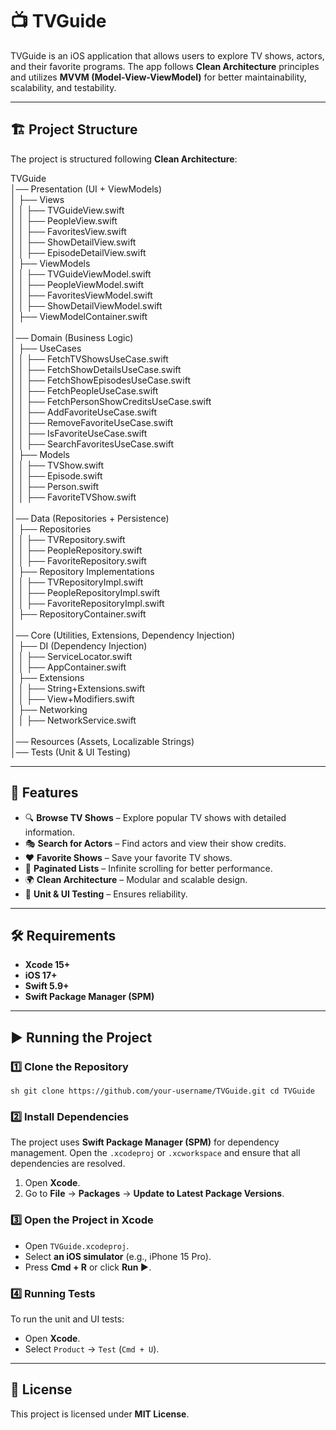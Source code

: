 # 📺 TVGuide

TVGuide is an iOS application that allows users to explore TV shows, actors, and their favorite programs. The app follows **Clean Architecture** principles and utilizes **MVVM (Model-View-ViewModel)** for better maintainability, scalability, and testability.

---

## 🏗 Project Structure

The project is structured following **Clean Architecture**:

TVGuide  
│── Presentation (UI + ViewModels)  
│   ├── Views  
│   │   ├── TVGuideView.swift  
│   │   ├── PeopleView.swift  
│   │   ├── FavoritesView.swift  
│   │   ├── ShowDetailView.swift  
│   │   ├── EpisodeDetailView.swift  
│   ├── ViewModels  
│   │   ├── TVGuideViewModel.swift  
│   │   ├── PeopleViewModel.swift  
│   │   ├── FavoritesViewModel.swift  
│   │   ├── ShowDetailViewModel.swift  
│   ├── ViewModelContainer.swift  
│  
│── Domain (Business Logic)  
│   ├── UseCases  
│   │   ├── FetchTVShowsUseCase.swift  
│   │   ├── FetchShowDetailsUseCase.swift  
│   │   ├── FetchShowEpisodesUseCase.swift  
│   │   ├── FetchPeopleUseCase.swift  
│   │   ├── FetchPersonShowCreditsUseCase.swift  
│   │   ├── AddFavoriteUseCase.swift  
│   │   ├── RemoveFavoriteUseCase.swift  
│   │   ├── IsFavoriteUseCase.swift  
│   │   ├── SearchFavoritesUseCase.swift  
│   ├── Models  
│   │   ├── TVShow.swift  
│   │   ├── Episode.swift  
│   │   ├── Person.swift  
│   │   ├── FavoriteTVShow.swift  
│  
│── Data (Repositories + Persistence)  
│   ├── Repositories  
│   │   ├── TVRepository.swift  
│   │   ├── PeopleRepository.swift  
│   │   ├── FavoriteRepository.swift  
│   ├── Repository Implementations  
│   │   ├── TVRepositoryImpl.swift  
│   │   ├── PeopleRepositoryImpl.swift  
│   │   ├── FavoriteRepositoryImpl.swift  
│   ├── RepositoryContainer.swift  
│  
│── Core (Utilities, Extensions, Dependency Injection)  
│   ├── DI (Dependency Injection)  
│   │   ├── ServiceLocator.swift  
│   │   ├── AppContainer.swift  
│   ├── Extensions  
│   │   ├── String+Extensions.swift  
│   │   ├── View+Modifiers.swift  
│   ├── Networking  
│   │   ├── NetworkService.swift  
│  
│── Resources (Assets, Localizable Strings)  
│── Tests (Unit & UI Testing)  

---

## 🚀 Features

- 🔍 **Browse TV Shows** – Explore popular TV shows with detailed information.  
- 🎭 **Search for Actors** – Find actors and view their show credits.  
- ❤️ **Favorite Shows** – Save your favorite TV shows.  
- 🔄 **Paginated Lists** – Infinite scrolling for better performance.  
- 🌍 **Clean Architecture** – Modular and scalable design.  
- 🧪 **Unit & UI Testing** – Ensures reliability.  

---

## 🛠 Requirements

- **Xcode 15+**  
- **iOS 17+**  
- **Swift 5.9+**  
- **Swift Package Manager (SPM)**  

---

## ▶️ Running the Project

### 1️⃣ Clone the Repository
`sh
git clone https://github.com/your-username/TVGuide.git
cd TVGuide`

### 2️⃣ Install Dependencies
The project uses **Swift Package Manager (SPM)** for dependency management. Open the `.xcodeproj` or `.xcworkspace` and ensure that all dependencies are resolved.

1. Open **Xcode**.  
2. Go to **File** → **Packages** → **Update to Latest Package Versions**.  

### 3️⃣ Open the Project in Xcode
- Open `TVGuide.xcodeproj`.  
- Select **an iOS simulator** (e.g., iPhone 15 Pro).  
- Press **Cmd + R** or click **Run ▶️**.  

### 4️⃣ Running Tests
To run the unit and UI tests:  
- Open **Xcode**.  
- Select `Product` → `Test` (`Cmd + U`).  

---

## 📄 License

This project is licensed under **MIT License**.  
